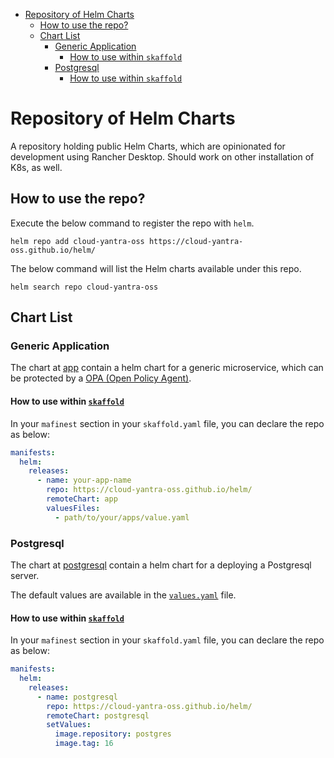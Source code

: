 
<!-- TOC -->
* [Repository of Helm Charts](#repository-of-helm-charts)
  * [How to use the repo?](#how-to-use-the-repo)
  * [Chart List](#chart-list)
    * [Generic Application](#generic-application)
      * [How to use within `skaffold`](#how-to-use-within-skaffold)
    * [Postgresql](#postgresql-)
      * [How to use within `skaffold`](#how-to-use-within-skaffold-1)
<!-- TOC -->

# Repository of Helm Charts

A repository holding public Helm Charts, which are opinionated for development using Rancher Desktop. Should work on other installation of K8s, as well.


## How to use the repo?

Execute the below command to register the repo with `helm`.

```shell
helm repo add cloud-yantra-oss https://cloud-yantra-oss.github.io/helm/ 
```

The below command will list the Helm charts available under this repo. 
```shell
helm search repo cloud-yantra-oss
```

## Chart List
### Generic Application

The chart at [app](charts/app) contain a helm chart for a generic microservice, which can be protected by a [OPA (Open Policy Agent)](https://www.openpolicyagent.org/).

#### How to use within [`skaffold`](https://skaffold.dev/)

In your `mafinest` section in your `skaffold.yaml` file, you can declare the repo as below:
```yaml
manifests:
  helm:
    releases:
      - name: your-app-name
        repo: https://cloud-yantra-oss.github.io/helm/
        remoteChart: app
        valuesFiles:
          - path/to/your/apps/value.yaml
```

### Postgresql 

The chart at [postgresql](charts/postgresql) contain a helm chart for a deploying a Postgresql server.

The default values are available in the [`values.yaml`](charts/postgresql/values.yaml) file.

#### How to use within [`skaffold`](https://skaffold.dev/)

In your `mafinest` section in your `skaffold.yaml` file, you can declare the repo as below:
```yaml
manifests:
  helm:
    releases:
      - name: postgresql
        repo: https://cloud-yantra-oss.github.io/helm/
        remoteChart: postgresql
        setValues:
          image.repository: postgres
          image.tag: 16
```
